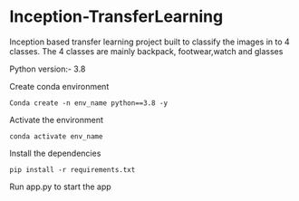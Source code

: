 # Inception-TransferLearning
Inception based transfer learning project built to classify the images in to 4 classes. The 4 classes are mainly backpack, footwear,watch and glasses

Python version:- 3.8

Create conda environment
```
Conda create -n env_name python==3.8 -y
```
Activate the environment
```
conda activate env_name
```
Install the dependencies
```
pip install -r requirements.txt
```
Run app.py to start the app
